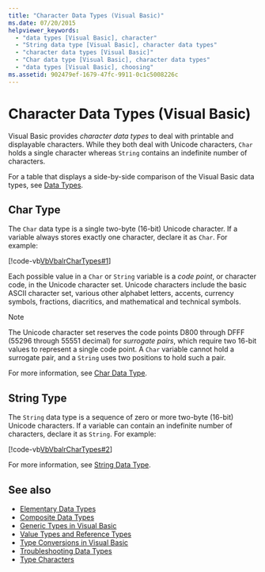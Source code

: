 ```yaml
---
title: "Character Data Types (Visual Basic)"
ms.date: 07/20/2015
helpviewer_keywords: 
  - "data types [Visual Basic], character"
  - "String data type [Visual Basic], character data types"
  - "character data types [Visual Basic]"
  - "Char data type [Visual Basic], character data types"
  - "data types [Visual Basic], choosing"
ms.assetid: 902479ef-1679-47fc-9911-0c1c5008226c
---
```

# Character Data Types (Visual Basic)
Visual Basic provides *character data types* to deal with printable and displayable characters. While they both deal with Unicode characters, `Char` holds a single character whereas `String` contains an indefinite number of characters.  
  
 For a table that displays a side-by-side comparison of the Visual Basic data types, see [Data Types](../../../../visual-basic/language-reference/data-types/index.md).  
  
## Char Type  
 The `Char` data type is a single two-byte (16-bit) Unicode character. If a variable always stores exactly one character, declare it as `Char`. For example:  
  
 [!code-vb[VbVbalrCharTypes#1](~/samples/snippets/visualbasic/VS_Snippets_VBCSharp/vbvbalrchartypes/vb/module1.vb#1)]
  
 Each possible value in a `Char` or `String` variable is a *code point*, or character code, in the Unicode character set. Unicode characters include the basic ASCII character set, various other alphabet letters, accents, currency symbols, fractions, diacritics, and mathematical and technical symbols.  
  
> [!NOTE]
>  The Unicode character set reserves the code points D800 through DFFF (55296 through 55551 decimal) for *surrogate pairs*, which require two 16-bit values to represent a single code point. A `Char` variable cannot hold a surrogate pair, and a `String` uses two positions to hold such a pair.  
  
 For more information, see [Char Data Type](../../../../visual-basic/language-reference/data-types/char-data-type.md).  
  
## String Type  
 The `String` data type is a sequence of zero or more two-byte (16-bit) Unicode characters. If a variable can contain an indefinite number of characters, declare it as `String`. For example:  
  
 [!code-vb[VbVbalrCharTypes#2](~/samples/snippets/visualbasic/VS_Snippets_VBCSharp/vbvbalrchartypes/vb/module1.vb#2)]
  
 For more information, see [String Data Type](../../../../visual-basic/language-reference/data-types/string-data-type.md).  
  
## See also
- [Elementary Data Types](../../../../visual-basic/programming-guide/language-features/data-types/elementary-data-types.md)
- [Composite Data Types](../../../../visual-basic/programming-guide/language-features/data-types/composite-data-types.md)
- [Generic Types in Visual Basic](../../../../visual-basic/programming-guide/language-features/data-types/generic-types.md)
- [Value Types and Reference Types](../../../../visual-basic/programming-guide/language-features/data-types/value-types-and-reference-types.md)
- [Type Conversions in Visual Basic](../../../../visual-basic/programming-guide/language-features/data-types/type-conversions.md)
- [Troubleshooting Data Types](../../../../visual-basic/programming-guide/language-features/data-types/troubleshooting-data-types.md)
- [Type Characters](../../../../visual-basic/programming-guide/language-features/data-types/type-characters.md)
